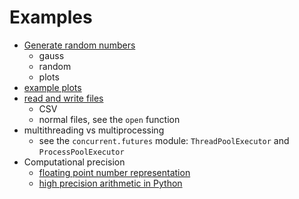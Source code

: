 Examples
========

- [Generate random numbers](http://nbviewer.jupyter.org/github/KDD-OpenSource/geox-young-academy/blob/master/day-1/examples/Random%20Numbers.ipynb)
  - gauss
  - random
  - plots
- [example plots](https://matplotlib.org/gallery.html)
- [read and write files](http://nbviewer.jupyter.org/github/KDD-OpenSource/geox-young-academy/blob/master/day-1/examples/Files.ipynb)
  - CSV
  - normal files, see the `open` function
- multithreading vs multiprocessing
  - see the `concurrent.futures` module: `ThreadPoolExecutor` and `ProcessPoolExecutor`
- Computational precision
  - [floating point number representation](https://en.wikipedia.org/wiki/Single-precision_floating-point_format)
  - [high precision arithmetic in Python](http://nbviewer.jupyter.org/github/KDD-OpenSource/geox-young-academy/blob/master/day-1/examples/Precision%20and%20Error.ipynb)
